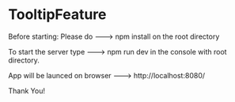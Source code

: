 # TooltipFeature

Before starting: Please do ---> npm install    on the root directory

To start the server 
  type ---> npm run dev   in the console with root directory.
  
App will be launced on browser ---> http://localhost:8080/

Thank You!
  
